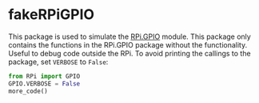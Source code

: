 # fakeRPiGPIO

This package is used to simulate the [RPi.GPIO](https://pypi.python.org/pypi/RPi.GPIO) module.
This package only contains the functions in the RPi.GPIO package without the functionality. Useful to debug code outside the RPi.
To avoid printing the callings to the package, set `VERBOSE` to `False`:
```python
from RPi import GPIO
GPIO.VERBOSE = False
more_code()
```
